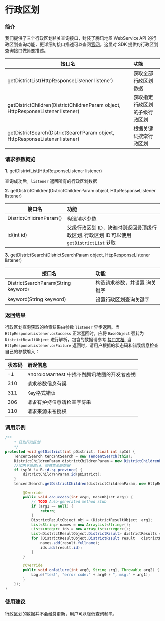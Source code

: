 # 行政区划

### 简介

我们提供了三个行政区划相关查询接口，封装了腾讯地图 WebService API 的行政区划查询功能，更详细的接口描述可以查阅[官网](https://lbs.qq.com/webservice_v1/guide-region.html)。这里对 SDK 提供的行政区划查询接口做简要描述。

| 接口名 | 功能 |
| -- | :-- |
| getDistrictList(HttpResponseListener listener) | 获取全部行政区划数据 |
| getDistrictChildren(DistrictChildrenParam object, HttpResponseListener listener) | 获取指定行政区划的子级行政区划 |
| getDistrictSearch(DistrictSearchParam object, HttpResponseListener listener) | 根据关键词搜索行政区划 |

### 请求参数概览

__1.__ getDistrictList(HttpResponseListener listener)
   
   查询成功后，`listener` 返回所有的行政区划数据

__2.__ getDistrictChildren(DistrictChildrenParam object, HttpResponseListener listener)

| 接口名 | 功能 |
| -- | :-- |
| DistrictChildrenParam() | 构造请求参数 |
| id(int id) | 父级行政区划 ID，缺省时则返回最顶级行政区划, 行政区划 ID 可以使用 `getDistrictList` 获取 |

__3.__ getDistrictSearch(DistrictSearchParam object, HttpResponseListener listener)
   
| 接口名 | 功能 |
| -- | :-- |
| DistrictSearchParam(String keyword) | 构造请求参数，并设置 询关键字 |
| keyword(String keyword) | 设置行政区划查询关键字 |

### 返回结果

行政区划查询获取的检索结果由参数 `listener` 异步返回。当 `HttpResponseListener.onSuccess` 正常返回时，应将 `BaseObject` 强转为 `DistrictResultObject` 进行解析，包含的数据请参考 [接口文档](https://lbs.qq.com/AndroidDocs/doc_3d/index.html), 当 `HttpResponseListener.onFailure` 返回时，请用户根据的状态码和错误信息检查自己的参数输入：

| 状态码 | 错误信息 |
| -- | :-- |
| -1 | AndroidManifest 中找不到腾讯地图的开发者密钥 |
| 310 | 请求参数信息有误|
| 311 | Key格式错误 |
| 306 | 请求有护持信息请检查字符串 |
| 110 | 请求来源未被授权 |

### 调用示例

```java
/**
    * 获取行政区划
    */
protected void getDistrict(int pDistrict, final int spId) {
    TencentSearch tencentSearch = new TencentSearch(this);
    DistrictChildrenParam districtChildrenParam = new DistrictChildrenParam();
    //如果不设置id，则获取全部数据
    if (spId != R.id.sp_province) {
        districtChildrenParam.id(pDistrict);
    }
    tencentSearch.getDistrictChildren(districtChildrenParam, new HttpResponseListener<BaseObject>() {

        @Override
        public void onSuccess(int arg0, BaseObject arg1) {
            // TODO Auto-generated method stub
            if (arg1 == null) {
                return;
            }
            DistrictResultObject obj = (DistrictResultObject) arg1;
            List<String> names = new ArrayList<String>();
            List<Integer> ids = new ArrayList<Integer>();
            List<DistrictResultObject.DistrictResult> districtResults = obj.result.get(0);
            for (DistrictResultObject.DistrictResult result : districtResults) {
                names.add(result.fullname);
                ids.add(result.id);
            }
        }

        @Override
        public void onFailure(int arg0, String arg1, Throwable arg2) {
            Log.e("test", "error code:" + arg0 + ", msg:" + arg1);
        }
    });
}
```

### 使用建议

行政区划的数据并不会经常更新，用户可以降低查询频率。